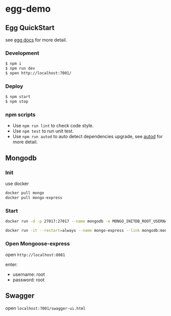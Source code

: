 # egg-demo



## Egg QuickStart

<!-- add docs here for user -->

see [egg docs][egg] for more detail.

### Development

```bash
$ npm i
$ npm run dev
$ open http://localhost:7001/
```

### Deploy

```bash
$ npm start
$ npm stop
```

### npm scripts

- Use `npm run lint` to check code style.
- Use `npm test` to run unit test.
- Use `npm run autod` to auto detect dependencies upgrade, see [autod](https://www.npmjs.com/package/autod) for more detail.


[egg]: https://eggjs.org

## Mongodb

### Init

use docker

```bash
docker pull mongo
docker pull mongo-express
```

### Start

```bash
docker run -d -p 27017:27017 --name mongodb -e MONGO_INITDB_ROOT_USERNAME=root -e MONGO_INITDB_ROOT_PASSWORD=root mongo:latest

docker run -it --restart=always --name mongo-express --link mongodb:mongo -d -p 8081:8081 -e ME_CONFIG_OPTIONS_EDITORTHEME="3024-night" -e ME_CONFIG_BASICAUTH_USERNAME="root" -e ME_CONFIG_BASICAUTH_PASSWORD="root" -e ME_CONFIG_MONGODB_ADMINUSERNAME="root" -e ME_CONFIG_MONGODB_ADMINPASSWORD="root" mongo-express
```

### Open Mongoose-express

open `http://localhost:8081`

enter:
- username: root
- password: root 


## Swagger

open `localhost:7001/swagger-ui.html`